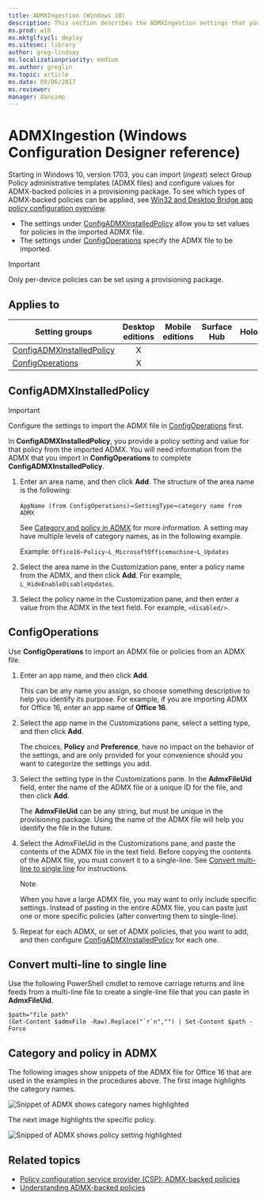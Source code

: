 ```yaml
---
title: ADMXIngestion (Windows 10)
description: This section describes the ADMXIngestion settings that you can configure in provisioning packages for Windows 10 using Windows Configuration Designer.
ms.prod: w10
ms.mktglfcycl: deploy
ms.sitesec: library
author: greg-lindsay
ms.localizationpriority: medium
ms.author: greglin
ms.topic: article
ms.date: 09/06/2017
ms.reviewer: 
manager: dansimp
---
```


# ADMXIngestion (Windows Configuration Designer reference)

Starting in Windows 10, version 1703, you can import (*ingest*) select Group Policy administrative templates (ADMX files) and configure values for ADMX-backed policies in a provisioning package. To see which types of ADMX-backed policies can be applied, see [Win32 and Desktop Bridge app policy configuration overview](/windows/client-management/mdm/win32-and-centennial-app-policy-configuration). 

- The settings under [ConfigADMXInstalledPolicy](#configadmxinstalledpolicy) allow you to set values for policies in the imported ADMX file. 
- The settings under [ConfigOperations](#configoperations) specify the ADMX file to be imported.


>[!IMPORTANT]
>Only per-device policies can be set using a provisioning package.

## Applies to

| Setting groups | Desktop editions | Mobile editions | Surface Hub | HoloLens | IoT Core |
| --- | :---: | :---: | :---: | :---: | :---: |
| [ConfigADMXInstalledPolicy](#configadmxinstalledpolicy)  | X |  |  |  |  |
| [ConfigOperations](#configoperations)  | X |   |  |   |   |

## ConfigADMXInstalledPolicy

>[!IMPORTANT]
>Configure the settings to import the ADMX file in [ConfigOperations](#configoperations) first. 

In **ConfigADMXInstalledPolicy**, you provide a policy setting and value for that policy from the imported ADMX. You will need information from the ADMX that you import in **ConfigOperations** to complete **ConfigADMXInstalledPolicy**.

1. Enter an area name, and then click **Add**. The structure of the area name is the following:

    `AppName (from ConfigOperations)`~`SettingType`~`category name from ADMX`
    
    See [Category and policy in ADMX](#category-and-policy-in-admx) for more information. A setting may have multiple levels of category names, as in the following example. 
    
    Example: `Office16~Policy~L_MicrosoftOfficemachine~L_Updates`
    
2. Select the area name in the Customization pane, enter a policy name from the ADMX, and then click **Add**. For example, `L_HideEnableDisableUpdates`.
3. Select the policy name in the Customization pane, and then enter a value from the ADMX in the text field. For example, `<disabled/>`.

## ConfigOperations

Use **ConfigOperations** to import an ADMX file or policies from an ADMX file.

1. Enter an app name, and then click **Add**. 

    This can be any name you assign, so choose something descriptive to help you identify its purpose. For example, if you are importing ADMX for Office 16, enter an app name of **Office 16**.

2. Select the app name in the Customizations pane, select a setting type, and then click **Add**. 

    The choices, **Policy** and **Preference**, have no impact on the behavior of the settings, and are only provided for your convenience should you want to categorize the settings you add. 
    
3. Select the setting type in the Customizations pane. In the **AdmxFileUid** field, enter the name of the ADMX file or a unique ID for the file, and then click **Add**.

    The **AdmxFileUid** can be any string, but must be unique in the provisioning package. Using the name of the ADMX file will help you identify the file in the future. 

4. Select the AdmxFileUid in the Customizations pane, and paste the contents of the ADMX file in the text field. Before copying the contents of the ADMX file, you must convert it to a single-line. See [Convert multi-line to single line](#convert) for instructions.

    >[!NOTE]
    >When you have a large ADMX file, you may want to only include specific settings. Instead of pasting in the entire ADMX file, you can paste just one or more specific policies (after converting them to single-line).  
    
5. Repeat for each ADMX, or set of ADMX policies, that you want to add, and then configure [ConfigADMXInstalledPolicy](#configadmxinstalledpolicy) for each one.

<span id="convert"/>

## Convert multi-line to single line

Use the following PowerShell cmdlet to remove carriage returns and line feeds from a multi-line file to create a single-line file that you can paste in **AdmxFileUid**.

```PS
$path="file path"
(Get-Content $admxFile -Raw).Replace("`r`n","") | Set-Content $path -Force
```

## Category and policy in ADMX

The following images show snippets of the ADMX file for Office 16 that are used in the examples in the procedures above. The first image highlights the category names.

![Snippet of ADMX shows category names highlighted](../images/admx-category.png)

The next image highlights the specific policy.

![Snipped of ADMX shows policy setting highlighted](../images/admx-policy.png)


## Related topics

- [Policy configuration service provider (CSP): ADMX-backed policies](/windows/client-management/mdm/policy-configuration-service-provider)
- [Understanding ADMX-backed policies](/windows/client-management/mdm/understanding-admx-backed-policies)